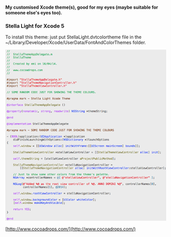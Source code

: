 #### My customised Xcode theme(s), good for my eyes (maybe suitable for someone else's eyes too).

### Stella Light for Xcode 5
To install this theme: just put StellaLight.dvtcolortheme file in the ~/Library/Developer/Xcode/UserData/FontAndColorThemes folder.

![Stella Light theme screenshot](https://raw.githubusercontent.com/mrgradyed/stella-xcode-themes/master/StellaLightScreenshot.png)

[http://www.cocoadrops.com/](http://www.cocoadrops.com/)
